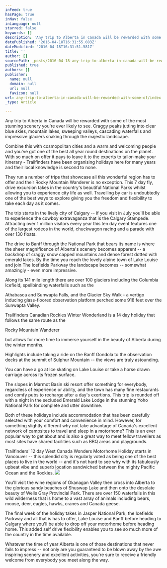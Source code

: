 ```yaml
---
inFeed: true
hasPage: true
inNav: false
inLanguage: null
starred: false
keywords: []
description: 'Any trip to Alberta in Canada will be rewarded with some of the most stunning scenery you’re ever likely to see. Craggy peaks jutting into clear blue skies, mountain lakes, sweeping valleys, cascading waterfalls and impressive glaciers snaking through the majestic landscape.'
datePublished: '2016-04-18T16:31:55.083Z'
dateModified: '2016-04-18T16:31:51.581Z'
title: ''
author: []
sourcePath: _posts/2016-04-18-any-trip-to-alberta-in-canada-will-be-rewarded-with-some-of.md
published: true
authors: []
publisher:
  name: null
  domain: null
  url: null
  favicon: null
url: any-trip-to-alberta-in-canada-will-be-rewarded-with-some-of/index.html
_type: Article

---
```

Any trip to Alberta in Canada will be rewarded with some of the most stunning scenery you're ever likely to see. Craggy peaks jutting into clear blue skies, mountain lakes, sweeping valleys, cascading waterfalls and impressive glaciers snaking through the majestic landscape.

Combine this with cosmopolitan cities and a warm and welcoming people and you've got one of the best all year round destinations on the planet. With so much on offer it pays to leave it to the experts to tailor-make your itinerary - Trailfinders have been organising holidays here for many years and their local knowledge is second to none.

They run a number of trips that showcase all this wonderful region has to offer and their Rocky Mountain Wanderer is no exception. This 7 day fly, drive excursion takes in the country's beautiful National Parks whilst allowing you to experience city life as well. Travelling by car is undoubtedly one of the best ways to explore giving you the freedom and flexibility to take each day as it comes. 

The trip starts in the lively city of Calgary -- if you visit in July you'll be able to experience the cowboy extravaganza that is the Calgary Stampede. Attracting over 1 million visitors every year this ten day event features one of the largest rodeos in the world, chuckwagon racing and a parade with over 130 floats.

The drive to Banff through the National Park that bears its name is where the sheer magnificence of Alberta's scenery becomes apparent -- a backdrop of craggy snow capped mountains and dense forest dotted with emerald lakes. By the time you reach the lovely alpine town of Lake Louise and join The Icefields Parkway the landscape becomes -- somewhat amazingly - even more impressive. 

Along its 141 mile length there are over 100 glaciers including the Columbia Icefield, spellbinding waterfalls such as the 

Athabasca and Sunwapta Falls, and the Glacier Sky Walk - a vertigo inducing glass-floored observation platform perched some 918 feet over the Sunwapta Valley.

Trailfinders Canadian Rockies Winter Wonderland is a 14 day holiday that follows the same route as the 

Rocky Mountain Wanderer 

but allows for more time to immerse yourself in the beauty of Alberta during the winter months. 

Highlights include taking a ride on the Banff Gondola to the observation decks at the summit of Sulphur Mountain -- the views are truly astounding.

You can have a go at Ice skating on Lake Louise or take a horse drawn carriage across its frozen surface. 

The slopes in Marmot Basin ski resort offer something for everybody, regardless of experience or ability, and the town has many fine restaurants and comfy pubs to recharge after a day's exertions. This trip is rounded off with a night in the secluded Emerald Lake Lodge in the stunning Yoho National Park for complete and utter downtime.

Both of these holidays include accommodation that has been carefully selected with your comfort and convenience in mind. However, for something slightly different why not take advantage of Canada's excellent network of campsites to travel and sleep in a motorhome? This is an ever popular way to get about and is also a great way to meet fellow travellers as most sites have shared facilities such as BBQ areas and playgrounds.

Trailfinders' 12 day West Canada Wonders Motorhome Holiday starts in Vancouver -- this splendid city is regularly voted as being one of the best places to live in the world -- and it's not hard to see why with its fabulously upbeat vibe and superb location sandwiched between the mighty Pacific Ocean and the Rockies.
![](https://the-grid-user-content.s3-us-west-2.amazonaws.com/a3a685c7-54dd-41a2-bc1c-2f5f12e1a54f.jpg)

You'll visit the wine regions of Okanagan Valley then cross into Alberta to the glorious sandy beaches of Shuswap Lake and then onto the desolate beauty of Wells Gray Provincial Park. There are over 150 waterfalls in this wild wilderness that is home to a vast array of animals including bears, moose, deer, eagles, hawks, cranes and Canada geese. 

The final week of the holiday takes in Jasper National Park, the Icefields Parkway and all that is has to offer, Lake Louise and Banff before heading to Calgary where you'll be able to drop off your motorhome before heading home. This added self drive flexibility enables you to see so much more of the country in the time available.

Whatever the time of year Alberta is one of those destinations that never fails to impress -- not only are you guaranteed to be blown away by the awe inspiring scenery and excellent activities, you're sure to receive a friendly welcome from everybody you meet along the way.